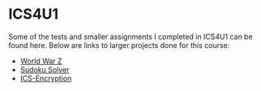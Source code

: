 # ICS4U1

Some of the tests and smaller assignments I completed in ICS4U1 can be found here. Below are links to larger projects done for this course:

- [World War Z](https://github.com/cam-rod/World-War-Z)
- [Sudoku Solver](https://github.com/cam-rod/sudoku-solver)
- [ICS-Encryption](https://github.com/cam-rod/ICS-Encryption)
